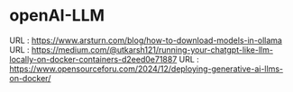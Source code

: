 # openAI-LLM

URL : https://www.arsturn.com/blog/how-to-download-models-in-ollama
URL : https://medium.com/@utkarsh121/running-your-chatgpt-like-llm-locally-on-docker-containers-d2eed0e71887
URL : https://www.opensourceforu.com/2024/12/deploying-generative-ai-llms-on-docker/ 
